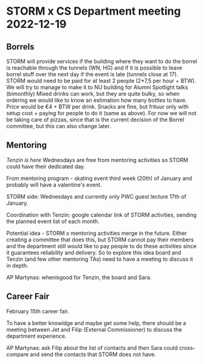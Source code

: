 <!-- meeting with Sara 2022-12-19 -->

# STORM x CS Department meeting 2022-12-19

## Borrels

STORM will provide services if the building where they want to do the borrel is reachable through the tunnels (WN, HG) and if it is possible to leave borrel stuff over the next day if the event is late (tunnels close at 17). STORM would need to be paid for at least 2 people (2*7,5 per hour + BTW). We will try to manage to make it to NU building for Alumni Spotlight talks (bimonthly)
Mixed drinks can work, but they are quite bulky, so when ordering we would like to know an estimation how many bottles to have. Price would be €4 + BTW per drink.
Snacks are fine, but frituur only with setup cost + paying for people to do it (same as above).
For now we will not be taking care of pizzas, since that is the current decision of the Borrel committee, but this can also change later.

## Mentoring

*Tenzin is here*
Wednesdays are free from mentoring activities so STORM could have their dedicated day.

From mentoring program - skating event third week (20th) of January and probably will have a valentine's event.

STORM side: Wednesdays and currently only PWC guest lecture 17th of January.

Coordination with Tenzin: google calendar link of STORM activities, sending the planned event list of each month.

Potential idea - STORM x mentoring activities merge in the future. Either creating a committee that does this, but STORM cannot pay their members and the department still would like to pay people to do these activities since it guarantees reliability and delivery. So to explore this idea board and Tenzin (and few other mentoring TAs) need to have a meeting to discuss it in depth.

AP Martynas: whenisgood for Tenzin, the board and Sara.

## Career Fair

February 15th career fair.

To have a better knowldge and maybe get some help, there should be a meeting between Jet and Filip (External Commissioner) to discuss the department experience.

AP Martynas: ask Filip about the list of contacts and then Sara could cross-compare and send the contacts that STORM does not have.
